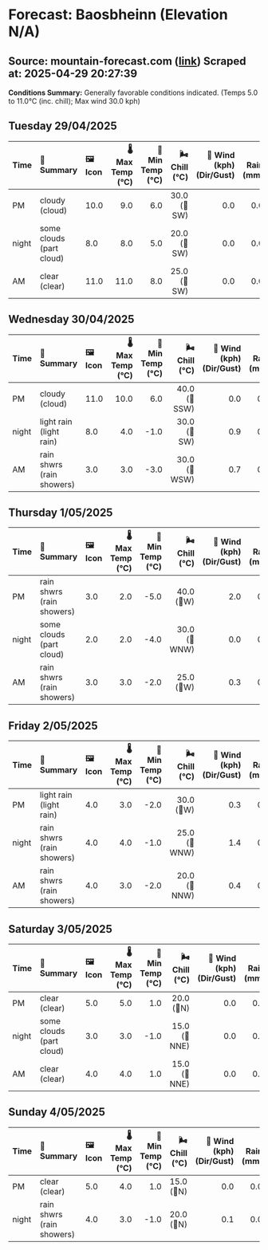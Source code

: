 # Forecast: Baosbheinn (Elevation N/A)
**Source:** mountain-forecast.com ([link](https://www.mountain-forecast.com/peaks/Baosbheinn/forecasts/875))
**Scraped at:** 2025-04-29 20:27:39
---

**Conditions Summary:** Generally favorable conditions indicated. (Temps 5.0 to 11.0°C (inc. chill); Max wind 30.0 kph)

## Tuesday 29/04/2025
| **Time** | **📝 Summary** | **🖼️ Icon** | **🌡️ Max Temp (°C)** | **🥶 Min Temp (°C)** | **🌬️ Chill (°C)** | **💨 Wind (kph) (Dir/Gust)** | **💧 Rain (mm)** | **❄️ Snow (cm)** | **☁️ Cloud Base (m)** | **🧊 Freezing Lvl (m)** |
|:------- |:------- |:----- |--------------: |-------------: |-----------: |---------------------: |---------: |----------: |---------------: |----------------: |
| PM      | cloudy<br><span class="icon-desc">(cloud)</span> | 10.0 | 9.0 | 6.0 | 30.0<br>(🧭SW) | 0.0 | 0.0 | 5750 | 2500 |
| night   | some clouds<br><span class="icon-desc">(part cloud)</span> | 8.0 | 8.0 | 5.0 | 20.0<br>(🧭SW) | 0.0 | 0.0 | 5550 | 2550 |
| AM      | clear<br><span class="icon-desc">(clear)</span> | 11.0 | 11.0 | 8.0 | 25.0<br>(🧭SW) | 0.0 | 0.0 | 6150 | 2550 |

## Wednesday 30/04/2025
| **Time** | **📝 Summary** | **🖼️ Icon** | **🌡️ Max Temp (°C)** | **🥶 Min Temp (°C)** | **🌬️ Chill (°C)** | **💨 Wind (kph) (Dir/Gust)** | **💧 Rain (mm)** | **❄️ Snow (cm)** | **☁️ Cloud Base (m)** | **🧊 Freezing Lvl (m)** |
|:------- |:------- |:----- |--------------: |-------------: |-----------: |---------------------: |---------: |----------: |---------------: |----------------: |
| PM      | cloudy<br><span class="icon-desc">(cloud)</span> | 11.0 | 10.0 | 6.0 | 40.0<br>(🧭SSW) | 0.0 | 0.0 | - | 2450 |
| night   | light rain<br><span class="icon-desc">(light rain)</span> | 8.0 | 4.0 | -1.0 | 30.0<br>(🧭SW) | 0.9 | 0.0 | 1650 | 2150 |
| AM      | rain shwrs<br><span class="icon-desc">(rain showers)</span> | 3.0 | 3.0 | -3.0 | 30.0<br>(🧭WSW) | 0.7 | 0.0 | 350 | 1200 |

## Thursday 1/05/2025
| **Time** | **📝 Summary** | **🖼️ Icon** | **🌡️ Max Temp (°C)** | **🥶 Min Temp (°C)** | **🌬️ Chill (°C)** | **💨 Wind (kph) (Dir/Gust)** | **💧 Rain (mm)** | **❄️ Snow (cm)** | **☁️ Cloud Base (m)** | **🧊 Freezing Lvl (m)** |
|:------- |:------- |:----- |--------------: |-------------: |-----------: |---------------------: |---------: |----------: |---------------: |----------------: |
| PM      | rain shwrs<br><span class="icon-desc">(rain showers)</span> | 3.0 | 2.0 | -5.0 | 40.0<br>(🧭W) | 2.0 | 0.0 | 150 | 1200 |
| night   | some clouds<br><span class="icon-desc">(part cloud)</span> | 2.0 | 2.0 | -4.0 | 30.0<br>(🧭WNW) | 0.0 | 0.0 | 650 | 1100 |
| AM      | rain shwrs<br><span class="icon-desc">(rain showers)</span> | 3.0 | 3.0 | -2.0 | 25.0<br>(🧭W) | 0.3 | 0.0 | 250 | 1200 |

## Friday 2/05/2025
| **Time** | **📝 Summary** | **🖼️ Icon** | **🌡️ Max Temp (°C)** | **🥶 Min Temp (°C)** | **🌬️ Chill (°C)** | **💨 Wind (kph) (Dir/Gust)** | **💧 Rain (mm)** | **❄️ Snow (cm)** | **☁️ Cloud Base (m)** | **🧊 Freezing Lvl (m)** |
|:------- |:------- |:----- |--------------: |-------------: |-----------: |---------------------: |---------: |----------: |---------------: |----------------: |
| PM      | light rain<br><span class="icon-desc">(light rain)</span> | 4.0 | 3.0 | -2.0 | 30.0<br>(🧭W) | 0.3 | 0.0 | 500 | 1300 |
| night   | rain shwrs<br><span class="icon-desc">(rain showers)</span> | 4.0 | 4.0 | -1.0 | 25.0<br>(🧭WNW) | 1.4 | 0.0 | 500 | 1850 |
| AM      | rain shwrs<br><span class="icon-desc">(rain showers)</span> | 4.0 | 3.0 | -2.0 | 20.0<br>(🧭NNW) | 0.4 | 0.0 | 200 | 1350 |

## Saturday 3/05/2025
| **Time** | **📝 Summary** | **🖼️ Icon** | **🌡️ Max Temp (°C)** | **🥶 Min Temp (°C)** | **🌬️ Chill (°C)** | **💨 Wind (kph) (Dir/Gust)** | **💧 Rain (mm)** | **❄️ Snow (cm)** | **☁️ Cloud Base (m)** | **🧊 Freezing Lvl (m)** |
|:------- |:------- |:----- |--------------: |-------------: |-----------: |---------------------: |---------: |----------: |---------------: |----------------: |
| PM      | clear<br><span class="icon-desc">(clear)</span> | 5.0 | 5.0 | 1.0 | 20.0<br>(🧭N) | 0.0 | 0.0 | 700 | 1500 |
| night   | some clouds<br><span class="icon-desc">(part cloud)</span> | 3.0 | 3.0 | -1.0 | 15.0<br>(🧭NNE) | 0.0 | 0.0 | 650 | 1800 |
| AM      | clear<br><span class="icon-desc">(clear)</span> | 4.0 | 4.0 | 1.0 | 15.0<br>(🧭NNE) | 0.0 | 0.0 | 600 | 1650 |

## Sunday 4/05/2025
| **Time** | **📝 Summary** | **🖼️ Icon** | **🌡️ Max Temp (°C)** | **🥶 Min Temp (°C)** | **🌬️ Chill (°C)** | **💨 Wind (kph) (Dir/Gust)** | **💧 Rain (mm)** | **❄️ Snow (cm)** | **☁️ Cloud Base (m)** | **🧊 Freezing Lvl (m)** |
|:------- |:------- |:----- |--------------: |-------------: |-----------: |---------------------: |---------: |----------: |---------------: |----------------: |
| PM      | clear<br><span class="icon-desc">(clear)</span> | 5.0 | 4.0 | 1.0 | 15.0<br>(🧭N) | 0.0 | 0.0 | - | 1700 |
| night   | rain shwrs<br><span class="icon-desc">(rain showers)</span> | 4.0 | 3.0 | -1.0 | 20.0<br>(🧭N) | 0.1 | 0.0 | 700 | 1750 |
